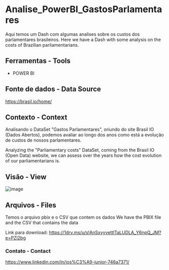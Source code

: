 # Analise_PowerBI_GastosParlamentares
Aqui temos um Dash com algumas analises sobre os custos dos parlamentares brasileiros. 
Here we have a Dash with some analysis on the costs of Brazilian parliamentarians.

## Ferramentas - Tools

- POWER BI

## Fonte de dados - Data Source
https://brasil.io/home/

## Contexto - Context

Analisando o DataSet "Gastos Parlamentares", oriundo do site Brasil IO (Dados Abertos), podemos avaliar ao longo dos anos como está a evolução de custos de nossos parlamentares.

Analyzing the "Parliamentary costs" DataSet, coming from the Brasil IO (Open Data) website, we can assess over the years how the cost evolution of our parliamentarians is.

## Visão - View
![image](https://user-images.githubusercontent.com/85715340/125710830-728d198d-019e-434e-a59c-762345bd18b0.png)

## Arquivos - Files

Temos o arquivo pbix e o CSV que contem os dados
We have the PBIX file and the CSV that contains the data

Link para download:
https://1drv.ms/u/s!AnSxyyvettlTaLUDLA_Y6npQ_JM?e=PZl2bg


### Contato - Contact
https://www.linkedin.com/in/jos%C3%A9-junior-746a7371/


